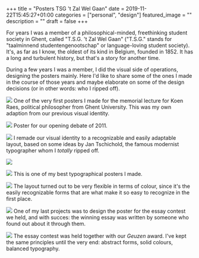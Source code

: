 +++
title =  "Posters TSG 't Zal Wel Gaan"
date = 2019-11-22T15:45:27+01:00
categories = ["personal", "design"]
featured_image = ""
description = ""
draft = false
+++

For years I was a member of a philosophical-minded, freethinking student society in Ghent, called "T.S.G. 't Zal Wel Gaan" ("T.S.G." stands for "taalminnend studentengenootschap" or language-loving student society). It's, as far as I know, the oldest of its kind in Belgium, founded in 1852. It has a long and turbulent history, but that's a story for another time.

During a few years I was a member, I did the visual side of operations, designing the posters mainly. Here I'd like to share some of the ones I made in the course of those years and maybe elaborate on some of the design decisions (or in other words: who I ripped off).
<!--more-->

![](/img/blog/TzalPosters/1_Raes.jpg)
One of the very first posters I made for the memorial lecture for Koen Raes, political philosopher from Ghent University. This was my own adaption from our previous visual identity.

![](/img/blog/TzalPosters/1_Openingsdebat2011.jpg)
Poster for our opening debate of 2011.

![](/img/blog/TzalPosters/3_Gescinska.jpg)
I remade our visual identity to a recognizable and easily adaptable layout, based on some ideas by Jan Tschichold, the famous modernist typographer whom I *totally* ripped off.

![](/img/blog/TzalPosters/4_VerhaegeIdentiteit.jpg)

![](/img/blog/TzalPosters/5_BennoBarnard.jpg)
This is one of my best typographical posters I made.

![](/img/blog/TzalPosters/6_Ecologie.jpg)
The layout turned out to be very flexible in terms of colour, since it's the easily recognizable forms that are what make it so easy to recognize in the first place.

![](/img/blog/TzalPosters/7_Essaywedstrijd.jpg)
One of my last projects was to design the poster for the essay contest we held, and with succes: the winning essay was written by someone who found out about it through them.

![](/img/blog/TzalPosters/8_Geuzenprijs.jpg)
The essay contest was held together with our *Geuzen* award. I've kept the same principles until the very end: abstract forms, solid colours, balanced typography.